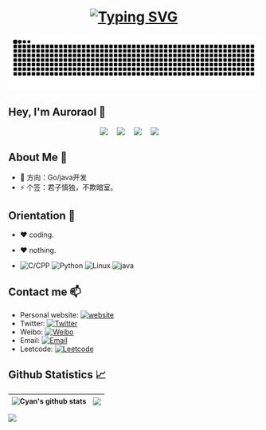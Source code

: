 <!-- 动态打字效果 -->
<!-- 

<h1 align="center">
  <a href="www.atong.run">
    <img src="https://readme-typing-svg.herokuapp.com/?lines=Hello%2C%20World!;欢迎来到xxx的主页!&center=true&size=27">
  </a>
</h1>

-->
<!-- 

<div align="center">
  <a href="https://blog.sunguoqi.com/">
    <img src="https://readme-typing-svg.demolab.com?font=Fira+Code&pause=1000&color=024EF7&width=435&lines=昨日之深渊,今日之浅谈;&center=true&size=27" alt="Typing SVG" />
  </a>
</div>

-->

<h1 align="center">
  <a href="https://github.com/Auroraol">
    <img src="https://readme-typing-svg.demolab.com?font=Fira+Code&pause=1000&color=024EF7&width=435&lines=昨日之深渊,今日之浅谈;&center=true&size=27" alt="Typing SVG" />
  </a>
</h1>

<!--

<div align="center">
    <img src="https://cdn.17lai.site/media/pic/parrots/githubparrot.webp" width="25" height="25"/>
    <img src="https://cdn.17lai.site/media/pic/parrots/iranparrot.webp" width="25" height="25"/>
    <img src="https://cdn.17lai.site/media/pic/parrots/asyncparrot.webp" width="36" height="25"/>
    <img src="https://cdn.17lai.site/media/pic/parrots/exceptionallyfastparrot.webp" width="25" height="25"/>
    <img src="https://cdn.17lai.site/media/pic/parrots/60fpsparrot.webp" width="25" height="25"/>
    <img src="https://cdn.17lai.site/media/pic/parrots/jumpingparrot.webp" width="25" height="25"/>
    <img src="https://cdn.17lai.site/media/pic/parrots/opensourceparrot.webp" width="25" height="25"/>
    <img src="https://cdn.17lai.site/media/pic/parrots/dealwithitnowparrot.webp" width="25" height="25"/>
    <img src="https://cdn.17lai.site/media/pic/parrots/hypnoparrotlight.webp" width="25" height="25"/>
    <img src="https://cdn.17lai.site/media/pic/parrots/databaseparrot.webp" width="25" height="25"/>
    <img src="https://cdn.17lai.site/media/pic/parrots/fixparrot.webp" width="36" height="25"/>
    <img src="https://cdn.17lai.site/media/pic/parrots/laptop_parrot.webp" width="25" height="25"/>
    <img src="https://cdn.17lai.site/media/pic/parrots/spinningparrot.webp" width="25" height="25"/>
    <img src="https://cdn.17lai.site/media/pic/parrots/levitationparrot.webp" width="25" height="25"/>
    <img src="https://cdn.17lai.site/media/pic/parrots/meldparrot.webp" width="25" height="25"/>
    <img src="https://cdn.17lai.site/media/pic/parrots/slomoparrot.webp" width="25" height="25"/>
    <img src="https://cdn.17lai.site/media/pic/parrots/moonwalkingparrot.webp" width="25" height="25"/>
    <img src="https://cdn.17lai.site/media/pic/parrots/stableparrot.webp" width="25" height="25"/>
    <img src="https://cdn.17lai.site/media/pic/parrots/scienceparrot.webp" width="25" height="25"/>
    <img src="https://cdn.17lai.site/media/pic/parrots/pirateparrot.webp" width="25" height="25"/>
    <img src="https://cdn.17lai.site/media/pic/parrots/footballparrot.webp" width="25" height="25"/>
    <img src="https://cdn.17lai.site/media/pic/parrots/illuminatiparrot.webp" width="25" height="25"/>
    <img src="https://cdn.17lai.site/media/pic/parrots/hypnoparrotdark.webp" width="25" height="25"/>
    <img src="https://cdn.17lai.site/media/pic/parrots/mustacheparrot.webp" width="25" height="25"/>
</div>

-->


<!-- 贪吃蛇代码贡献图 -->
<!--![](https://raw.githubusercontent.com/Auroraol/Auroraol/output/github-contribution-grid-snake.svg)-->

<div align="center"><img src="https://raw.githubusercontent.com/Auroraol/Auroraol/output/github-contribution-grid-snake.svg" /></div> 

<!-- 

  <p align="center">
    Visitor count<br><img src="https://profile-counter.glitch.me/Auroraol/count.svg" />
  </p>

-->


## Hey, I'm Auroraol 🙋

<!-- 敲代码的图片 -->



<!-- 个人资料徽标 -->

<div align="center">
  <a href="http://101.37.165.220"><img src="https://img.shields.io/badge/website-%E4%B8%AA%E4%BA%BA%E7%BD%91%E7%AB%99-blue"></a>&emsp;
  <a href="https://blog.csdn.net/qq_35886503?type=blog"><img src="https://img.shields.io/badge/CSDN-%E5%8D%9A%E5%AE%A2-c32136"></a>&emsp;
  <a href="https://space.bilibili.com/365166956"><img src="https://img.shields.io/badge/bilibili-B%E7%AB%99-ff69b4"></a>&emsp;
  <a href="https://www.zhihu.com"><img src="https://img.shields.io/badge/zhihu-%E7%9F%A5%E4%B9%8E-blue"></a>&emsp;
<!-- 访客数统计徽标 -->
<a target="_blank" rel="noopener noreferrer" href="https://camo.githubusercontent.com/142682259b230dd9ed8d7382509ecf5eab5cc54aea56d1ea7c4871292adfff8a/68747470733a2f2f6368616e676b756e2e64652f75726c737461743f6d6f64653d676974687562267265706f3d74616c6b676f2f6e69676874"><img src="https://camo.githubusercontent.com/142682259b230dd9ed8d7382509ecf5eab5cc54aea56d1ea7c4871292adfff8a/68747470733a2f2f6368616e676b756e2e64652f75726c737461743f6d6f64653d676974687562267265706f3d74616c6b676f2f6e69676874" alt="" data-canonical-src="https://changkun.de/urlstat?mode=github&amp;repo=talkgo/night" style="max-width: 100%;"></a>
</div>



## About Me :raised_hands:

- 🤔 方向：Go/java开发
- ⚡ 个签：君子慎独，不欺暗室。 

</p>

## Orientation :dart:

- :heart: coding. 

- :heart: nothing. 

<p>


- ![C/CPP](https://img.shields.io/badge/-CPP-red?logo=CPP&logoColor=white)
  ![Python](https://img.shields.io/badge/-Python-blue?logo=Python&logoColor=white)
  ![Linux](https://img.shields.io/badge/-Linux-yellow?logo=Linux&logoColor=white)
  ![java](https://img.shields.io/badge/-Java-blue?logo=java&logoColor=white)

  
</p>

<!--
## Link 🔗


- 🟣 [赚杯奶茶](http://atong.run/2023/01/19/%E5%89%AF%E4%B8%9A/%E9%9B%B6%E8%8A%B1%E9%92%B1/)
- 🟡 [公众号](https://open.weixin.qq.com/qr/code?username=gh_0775e1b16e93)
- 🔴 [B站](https://space.bilibili.com/385227660?spm_id_from=333.1007.0.0)
- 🟢 [掘金](https://juejin.cn/user/1069181981179501)
- 🟤 [知乎](https://www.zhihu.com/people/qian-lan-wa)
-->
## Contact me 📫

- Personal website: [![website](https://img.shields.io/badge/https://licardo.cn-3693F3?style=flat-square&logo=icloud&logoColor=white)](https://licardo.cn)
- Twitter: [![Twitter](https://img.shields.io/badge/@AlbertAbdilim-1DA1F2?style=flat-square&logo=twitter&logoColor=white)](https://twitter.com/AlbertAbdilim) 
- Weibo: [![Weibo](https://img.shields.io/badge/@Albert__Abdilim-E6162D?style=flat-square&logo=sina-weibo&logoColor=white)](https://weibo.com/1935602951)
- Email: [![Email](https://img.shields.io/badge/albert.abdilim@foxmail.com-D14836?style=flat-square&logo=gmail&logoColor=white)](mailto:albert.abdilim@foxmail.com)
- Leetcode: [![Leetcode](https://img.shields.io/badge/LeetCode-FFA116?style=flat-square&logo=LeetCode&logoColor=white)](https://leetcode.cn/u/aurora-icw/)


<!--

## Github Statistics 📈 

## Project Analysis :point_down:

<div align="center">
    <span>&emsp;&emsp;</span>
    <img height="175px" src="https://github-readme-stats.vercel.app/api?username=Auroraol&count_private=true&show_icons=true" />
    <span>&emsp;&emsp;</span>
    <img height="175px" src="https://github-readme-stats.vercel.app/api/top-langs/?username=Auroraol&layout=compact&langs_count=8" />
    <span>&emsp;&emsp;</span>
</div>


-->

## Github Statistics 📈 

| <img align="center" src="https://github-readme-stats.vercel.app/api?username=Auroraol&show_icons=true&include_all_commits=true&theme=buefy&hide_border=true" alt="Cyan's github stats" /> | <img align="center" src="https://github-readme-stats.vercel.app/api/top-langs/?username=Auroraol&layout=compact&theme=buefy&hide_border=true&langs_count=8" /> |
| ------------------------------------------------------------ | ------------------------------------------------------------ |

![](https://github-profile-trophy.vercel.app/?username=Auroraol&title=Stars,Followers,MultiLanguage,Commits,Issues,Experience,Repositories&column=7&margin-w=10)
